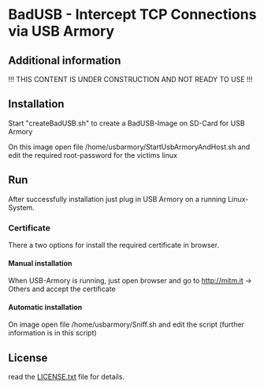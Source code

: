 # BadUSB - Intercept TCP Connections via USB Armory

## Additional information
!!! THIS CONTENT IS UNDER CONSTRUCTION AND NOT READY TO USE !!!

## Installation
Start "createBadUSB.sh" to create a BadUSB-Image on SD-Card for USB Armory

On this image open file /home/usbarmory/StartUsbArmoryAndHost.sh and edit the required root-password for the victims linux

## Run
After successfully installation just plug in USB Armory on a running Linux-System.

### Certificate
There a two options for install the required certificate in browser.

#### Manual installation
When USB-Armory is running, just open browser and go to http://mitm.it -> Others and accept the certificate

#### Automatic installation
On image open file /home/usbarmory/Sniff.sh and edit the script (further information is in this script)

## License
read the [LICENSE.txt](http://github.com/daneflash/badusb/master/LICENSE.txt) file for details.
